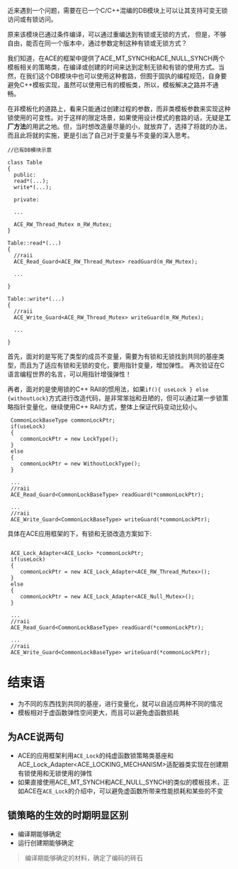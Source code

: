 近来遇到一个问题，需要在已一个C/C++混编的DB模块上可以让其支持可变无锁访问或有锁访问。

原来该模块已通过条件编译，可以通过重编达到有锁或无锁的方式， 但是，不够自由，能否在同一个版本中，通过参数定制这种有锁或无锁方式？

我们知道，在ACE的框架中提供了ACE_MT_SYNCH和ACE_NULL_SYNCH两个模板相关的策略类，在编译或创建的时间来达到定制无锁和有锁的使用方式。当然，在我们这个DB模块中也可以使用这种套路，但囿于固执的编程规范，自身要避免C++模板实现，虽然可以使用已有的模板类，所以，模板解决之路并不通畅。

在非模板化的道路上，看来只能通过创建过程的参数，而非类模板参数来实现这种锁使用的可变性。对于这样的限定场景，如果使用设计模式的套路的话，无疑是**工厂方法**的用武之地。但，当时想改造量尽量的小，就放弃了，选择了将就的办法，而且此将就的实施，更是引出了自己对于变量与不变量的深入思考。


```
//已有DB模块示意

class Table
{
  public:
  read*(...);
  write*(...);
  
  private:
  
  ...

  ACE_RW_Thread_Mutex m_RW_Mutex;
}

Table::read*(...)
{
  //raii
  ACE_Read_Guard<ACE_RW_Thread_Mutex> readGuard(m_RW_Mutex);

  ...

}

Table::write*(...)
{
  //raii
  ACE_Write_Guard<ACE_RW_Thread_Mutex> writeGuard(m_RW_Mutex);

  ...

}

```

首先，面对的是写死了类型的成员不变量，需要为有锁和无锁找到共同的基座类型，而且为了适应有锁和无锁的变化，要用指针变量，增加弹性。
再次验证在C语言编程世界的名言，可以用指针增强弹性！

再者，面对的是使用锁的C++ RAII的惯用法，如果`if(){ useLock } else {withoutLock}`方式进行改造代码，是非常笨拙和丑陋的，但可以通过第一步锁策略指针变量化，继续使用C++ RAII方式，整体上保证代码变动比较小。

```
 CommonLockBaseType commonLockPtr;
 if(useLock)
 {
    commonLockPtr = new LockType();
 }
 else
 {
    commonLockPtr = new WithoutLockType();
 }

 ...
 //raii
 ACE_Read_Guard<CommonLockBaseType> readGuard(*commonLockPtr);

 ...
 //raii
 ACE_Write_Guard<CommonLockBaseType> writeGuard(*commonLockPtr);

```

具体在ACE应用框架的下，有锁和无锁改造方案如下:

```

 ACE_Lock_Adapter<ACE_Lock> *commonLockPtr;
 if(useLock)
 {
    commonLockPtr = new ACE_Lock_Adapter<ACE_RW_Thread_Mutex>();
 }
 else
 {
    commonLockPtr = new ACE_Lock_Adapter<ACE_Null_Mutex>();
 }

 ...
 //raii
 ACE_Read_Guard<CommonLockBaseType> readGuard(*commonLockPtr);

 ...
 //raii
 ACE_Write_Guard<CommonLockBaseType> writeGuard(*commonLockPtr);

```

# 结束语
+ 为不同的东西找到共同的基座，进行变量化，就可以自适应两种不同的情况
+ 模板相对于虚函数弹性空间更大，而且可以避免虚函数损耗

## 为ACE说两句
+ ACE的应用框架利用`ACE_Lock`的纯虚函数锁策略类基座和ACE_Lock_Adapter<ACE_LOCKING_MECHANISM>适配器类实现在创建期有锁使用和无锁使用的弹性
+ 如果直接使用ACE_MT_SYNCH和ACE_NULL_SYNCH的类似的模板技术，正如ACE在`ACE_Lock`的介绍中，可以避免虚函数所带来性能损耗和某些的不变

## 锁策略的生效的时期明显区别
+ 编译期能够确定
+ 运行创建期能够确定

> 编译期能够确定的材料，确定了编码的砖石